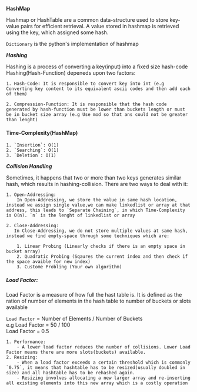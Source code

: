 **HashMap**

Hashmap or HashTable are a common data-structure used to store key-value pairs for efficient retrieval. A value stored in hashmap is retrieved using the key, which assigned some hash.

`Dictionary` is the python's implementation of hashmap

***Hashing***

Hashing is a process of converting a key(input) into a fixed size hash-code
Hashing(Hash-Function) depeneds upon two factors:
  
    1. Hash-Code: It is responsible to convert key into int (e.g Converting key content to its equivalent ascii codes and then add each of them)
     
    2. Compression-Function: It is responsible that the hash code generated by hash-function must be lower than buckets length or must be in bucket size array (e.g Use mod so that ans could not be greater than lenght)


#### Time-Complexity(HashMap)
    1. `Insertion`: O(1)
    2. `Searching`: O(1)
    3. `Deletion`: O(1)

***Collision Handling***

Sometimes, it happens that two or more than two keys generates similar hash, which results in hashing-collision. There are two ways to deal with it: 
  
    1. Open-Addressing:
        In Open-Addressing, we store the value in same hash location, instead we assign single value,we can make linkedlist or array at that address, this leads to `Separate Chaining`, in which Time-Complexity is O(n). `n` is the lenght of linkedlist or array
    
    2. Close-Addressing:
       In Close-Addressing, we do not store multiple values at same hash, instead we find empty-space through some techniques which are:

        1. Linear Probing (Linearly checks if there is an empty space in bucket array)
        2. Quadratic Probing (Sqaures the current index and then check if the space avaible for new index)
        3. Custome Probling (Your own algorithm)
   
##### Load Factor:
Load Factor is a measure of how full the hast table is. It is defined as the ration of number of elements in the hash table to number of buckets or slots available

`Load Factor` = Number of Elements / Number of Buckets<br>
e.g      Load Factor = 50 / 100<br>
         Load Factor = 0.5
  
    1. Performance:
        - A lower load factor reduces the number of collisions. Lower Load Factor means there are more slots(buckets) available. 
    2. Resizing:
        - When a load factor exceeds a certain threshold which is commonly `0.75`, it means that hashtable has to be resized(usually doubled in size) and all hashtable has to be rehashed again.
        - Resizing involves allocating a new larger array and re-inserting all existing elements into this new array which is a costly operation






